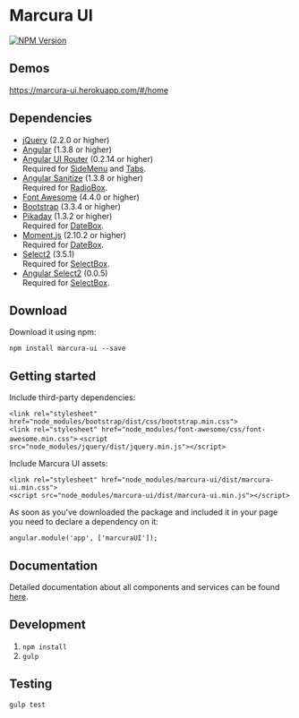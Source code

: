 [npm-image]: https://img.shields.io/npm/v/marcura-ui.svg
[npm-url]: https://npmjs.org/package/marcura-ui

# Marcura UI

[![NPM Version][npm-image]][npm-url]

## Demos
https://marcura-ui.herokuapp.com/#/home

## Dependencies
* [jQuery](https://jquery.com/) (2.2.0 or higher)
* [Angular](https://angularjs.org/) (1.3.8 or higher)
* [Angular UI Router](https://github.com/angular-ui/ui-router/wiki) (0.2.14 or higher)  
Required for [SideMenu](../../wiki/sidemenu) and [Tabs](../../wiki/tabs).
* [Angular Sanitize](https://www.npmjs.com/package/angular-sanitize) (1.3.8 or higher)  
Required for [RadioBox](../../wiki/radiobox).
* [Font Awesome](http://fontawesome.io/) (4.4.0 or higher)
* [Bootstrap](http://getbootstrap.com/) (3.3.4 or higher)
* [Pikaday](https://github.com/dbushell/Pikaday) (1.3.2 or higher)  
Required for [DateBox](../../wiki/datebox).
* [Moment.js](http://momentjs.com/) (2.10.2 or higher)  
Required for [DateBox](../../wiki/datebox).
* [Select2](https://www.npmjs.com/package/select2) (3.5.1)  
Required for [SelectBox](../../wiki/selectbox).
* [Angular Select2](https://www.npmjs.com/package/angular-ui-select2) (0.0.5)  
Required for [SelectBox](../../wiki/selectbox).

## Download
Download it using npm:

`npm install marcura-ui --save`

## Getting started

Include third-party dependencies:

`<link rel="stylesheet" href="node_modules/bootstrap/dist/css/bootstrap.min.css">`  
`<link rel="stylesheet" href="node_modules/font-awesome/css/font-awesome.min.css">`
`<script src="node_modules/jquery/dist/jquery.min.js"></script>`

Include Marcura UI assets:

`<link rel="stylesheet" href="node_modules/marcura-ui/dist/marcura-ui.min.css">`  
`<script src="node_modules/marcura-ui/dist/marcura-ui.min.js"></script>`

As soon as you've downloaded the package and included it in your page you need to declare a dependency on it:

`angular.module('app', ['marcuraUI']);`

## Documentation
Detailed documentation about all components and services can be found [here](../../wiki).

## Development

1. `npm install`
2. `gulp`

## Testing

`gulp test`
